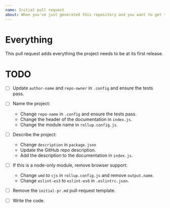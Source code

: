 ```yaml
---
name: Initial pull request
about: When you've just generated this repository and you want to get to work.
---
```


# Everything

This pull request adds everything the project needs to be at its first release.

# TODO

- [ ] Update `author-name` and `repo-owner` in `.config` and
      ensure the tests pass.

- [ ] Name the project:
    - Change `repo-name` in `.config` and ensure the tests pass.
    - Change the header of the documentation in `index.js`.
    - Change the module name in `rollup.config.js`.

- [ ] Describe the project:
    - Change `description` in `package.json`
    - Update the GitHub repo description.
    - Add the description to the documentation in `index.js`.

- [ ] If this is a node-only module, remove browser support:
    - Change `umd` to `cjs` in `rollup.config.js` and remove `output.name`.
    - Change `eslint-es3` to `eslint-es6` in `.eslintrc.json`.

- [ ] Remove the `initial-pr.md` pull-request template.

- [ ] Write the code.
